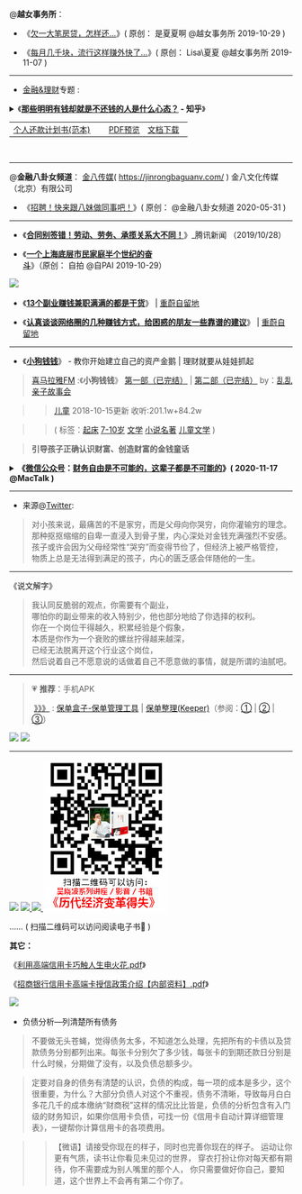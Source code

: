@**越女事务所**：

- 《[欠一大笔房贷，怎样还...](https://mp.weixin.qq.com/s/eRZZoceMfzJ3kqKrRiP_gw)》( 原创： 是夏夏啊 @越女事务所 2019-10-29 )

- 《[每月几千块，流行这样赚外快了...]( https://mp.weixin.qq.com/s/iDlCmo1couvIdgCGLnJASw)》( 原创： Lisa\夏夏 @越女事务所 2019-11-07 ) 

------------------------
- [金融&理财](https://github.com/taoste/Hello-World/blob/master/eBook/“财务自由”终极书单：从入门到进阶/)专题 :
<details>	 
    <summary>
    《<b><a href="https://github.com/taoste/Hello-World/tree/master/github">那些明明有钱却就是不还钱的人是什么心态？</a> - 知乎</b>》</br>
	    <table cellpadding="0" cellspacing="0">
       <tr> 
             <td><a href="https://share.choong.net/eBooks/金融&理财/个人还款计划书(范本)..pdf" title="个人还款计划书(范本)">个人还款计划书(范本)</a> </td> 
			 <td><img src="https://go.choong.net/images/cnBeta.png" height="15" width="15" />
            <a href="https://share.choong.net/eBooks/金融&理财/个人还款计划书(范本)..pdf" title="个人还款计划书(范本).pdf">PDF预览</a>
            </td>
             <td><a href="https://share.choong.net/eBooks/金融&理财/个人还款计划书(范本).doc" title="个人还款计划书(范本).doc">文档下载</a> &nbsp; </td>
      </tr> 
    </table>  </br>
     </summary> 
      总结一下借款不还的处理方法：</br></br> 
<blockquote>
     1、对于无赖，咱也不用讲什么道理；</br></br>
     2、对于朋友借款，我还是赞同 @<a href="https://www.zhihu.com/people/9ad1e527a252b168b03f5732b48d2914">还呗</a> 的方案，别碍着面子，写借条，这个作为第三种方式的证据；</br></br>
         如果没有借条或者借条不见了怎么办？没有的话当然是制造有啊，</br></br>
        其中一个办法就是，你找当事人写<b><font color="#FC1205">还款计划</font></b>，比如分6期还款，这就拿到了借条。</br></br>
     3、几千、上万甚至更高的金额，建议起诉，诉讼费用如下：</br></br>
    1）不超过1万元的，每件交纳50元；</br>
    2）超过1万元至10万元的部分，按2.5%交纳；</br>
    3）超过10万元至20万元的部分，按2%交纳；</br> </br>      
    </blockquote>
</details>

------------------------

 @**金融八卦女频道**：  [金八传媒](https://jinrongbaguanv.com/)( https://jinrongbaguanv.com/ ) 金八文化传媒（北京）有限公司
 
- 《[招聘！快来跟八妹做同事吧！](https://mp.weixin.qq.com/s/jdxh8YJH1LQ-8cI_LgmzZA)》( 原创： @金融八卦女频道 2020-05-31 ) 

------------------------

- 《[**合同别签错！劳动、劳务、承揽关系大不同！**](https://new.qq.com/rain/a/20191028A07NY400)》_腾讯新闻 （2019/10/28）

- 《[**一个上海底层市民家庭半个世纪的奋斗**](https://mp.weixin.qq.com/s/Pom0SzILDVFojGQlkVI-Tg)》（原创： 自拍 @自PAI 2019-10-29）

 <a href="https://www.zhihu.com/question/22316395/answer/268567820" title="如何用保险保障自己的一生？ - 知乎"><img src="https://pic1.zhimg.com/80/v2-28ecfaf993cf9ee05c43a370e939aa39_hd.jpg"/></a>
 
- 《[**13个副业赚钱兼职满满的都是干货**](https://www.cwhello.com/14450.html)》 | [重蔚自留地](https://www.cwhello.com/)

- 《[**认真谈谈网络圈的几种赚钱方式，给困惑的朋友一些靠谱的建议**](https://www.cwhello.com/14479.html)》 | [重蔚自留地](https://www.cwhello.com/)

---------------------------------------------

-  《[**小狗钱钱**](https://taoste.github.io/Hello-World/eBook/“财务自由”终极书单：从入门到进阶/小狗钱钱.pdf)》 - 教你开始建立自己的资产金鹅 | 理财就要从娃娃抓起

> [喜马拉雅FM](https://www.ximalaya.com/) :《**小狗钱钱**》 [第一部（已完结）](https://www.ximalaya.com/ertong/4705684/) | [第二部（已完结）](https://www.ximalaya.com/ertong/6129557/)  by：[乱乱亲子故事会](https://www.ximalaya.com/zhubo/20674107/)

>> [儿童](https://www.ximalaya.com/ertong/)  2018-10-15更新 收听:201.1w+84.2w

>> ( 标签：[起床](https://www.ximalaya.com/ertong/mr15t878/) [7-10岁](https://www.ximalaya.com/ertong/mr13t3003/) [文学](https://www.ximalaya.com/ertong/mr19t971/) [小说名著](https://www.ximalaya.com/ertong/ertongwenxue/mr160t2943/) [儿童文学](https://www.ximalaya.com/ertong/ertongwenxue/) )

> **引导孩子正确认识财富、创造财富的金钱童话**

<details>
    <summary>
    <b>《<a href="https://mp.weixin.qq.com/s/cpbrVydn0yX5L3hZLU4OUg">微信公众号</a>：<a href="https://github.com/taoste/Hello-World/blob/master/eBook/%E2%80%9C%E8%B4%A2%E5%8A%A1%E8%87%AA%E7%94%B1%E2%80%9D%E7%BB%88%E6%9E%81%E4%B9%A6%E5%8D%95%EF%BC%9A%E4%BB%8E%E5%85%A5%E9%97%A8%E5%88%B0%E8%BF%9B%E9%98%B6/%E8%B4%A2%E5%8A%A1%E8%87%AA%E7%94%B1%E6%98%AF%E4%B8%8D%E5%8F%AF%E8%83%BD%E7%9A%84%EF%BC%8C%E8%BF%99%E8%BE%88%E5%AD%90%E9%83%BD%E6%98%AF%E4%B8%8D%E5%8F%AF%E8%83%BD%E7%9A%84%E2%80%8B.md">财务自由是不可能的，这辈子都是不可能的</a>》( 2020-11-17 @MacTalk )</b>
     </summary> </br>
<blockquote><p>人的一生，约束我们的其实就8个字：<strong>生老病死，衣食住行。</strong></p>
<p>生死是硬约束，不能自由；衣、食、行的自由不算太贵，很容易得到。</p>
<p>财务自由最难解决的是3个字：<strong>住、老、病。</strong></p>
<p>为了解决这 3 大难题，有很多年轻人把希望寄托在了投资上，想走捷径。</p>
<p>但最后的结果往往不如人意，小到落空、亏损、大到破产，家庭破裂。</p>
<p>再退一步说，如果你真的想要投资，至少也要先做好「财务规划」。</p>
<p>不要忘了，<strong>你想要财务自由的出发点，是摆脱“衣食行，住老病”的约束。</strong></p>
------引用自《<a href="https://mp.weixin.qq.com/s/cpbrVydn0yX5L3hZLU4OUg">微信公众号</a>：<a href="https://github.com/taoste/Hello-World/blob/master/eBook/%E2%80%9C%E8%B4%A2%E5%8A%A1%E8%87%AA%E7%94%B1%E2%80%9D%E7%BB%88%E6%9E%81%E4%B9%A6%E5%8D%95%EF%BC%9A%E4%BB%8E%E5%85%A5%E9%97%A8%E5%88%B0%E8%BF%9B%E9%98%B6/%E8%B4%A2%E5%8A%A1%E8%87%AA%E7%94%B1%E6%98%AF%E4%B8%8D%E5%8F%AF%E8%83%BD%E7%9A%84%EF%BC%8C%E8%BF%99%E8%BE%88%E5%AD%90%E9%83%BD%E6%98%AF%E4%B8%8D%E5%8F%AF%E8%83%BD%E7%9A%84%E2%80%8B.md">财务自由是不可能的，这辈子都是不可能的</a>》</blockquote>
</details>

------------------------------------------------------------------

- 来源@[Twitter](https://twitter.com/0792z/status/1119953157705084929):

> 对小孩来说，最痛苦的不是家穷，而是父母向你哭穷，向你灌输穷的理念。<br>
> 那种抠抠缩缩的自卑一直浸入到骨子里，内心深处对金钱充满强烈不安感。<br>
> 孩子或许会因为父母经常性“哭穷”而变得节俭了，但经济上被严格管控，<br>
> 物质上总是无法得到满足的孩子，内心的匮乏感会伴随他的一生。

------------------------------------------------------------------

《说文解字》

> 我认同反脆弱的观点，你需要有个副业，<br>
> 哪怕你的副业带来的收入特别少，他也部分地给了你选择的权利。<br>
> 你在一个岗位干得越久，积累经验是个假象，<br>
> 本质是你作为一个衰败的螺丝拧得越来越深，<br>
> 已经无法脱离开这个行业这个岗位，<br>
> 然后说着自己不愿意说的话做着自己不愿意做的事情，就是所谓的油腻吧。

------------------------------------------------------------------


>  💗 **推荐**：手机APK <p>‎  <a href="https://github.com/taoste/Hello-World/tree/master/Tools/apk/%E4%BF%9D%E5%8D%95%E7%9B%92%E5%AD%90" title="保单盒子-@Github/Tools/apk">》》》</a> : <a href="https://apps.apple.com/cn/app/保单盒子-保单管理工具/id1409558062" title="App Store 上的“保单盒子-保单管理工具”">保单盒子-保单管理工具</a> | <a href="https://apps.apple.com/cn/app/保单整理-keeper/id1253280891" title="App Store 上的“保单整理(Keeper)”">保单整理(Keeper)</a>（参阅：<a href="https://zhuanlan.zhihu.com/p/52894089" title="【参考资料】保单盒子 : 第一次买重疾险如何买对不买错？ - 知乎">①</a> | <a href="http://www.sohu.com/a/273721301_793156" title="【参考资料】保单盒子：别让你的保险，白买了_管理">②</a> | <a href="http://m.china-insurance.com/cpinsur/20190510/5101.html" title="【参考资料】保单盒子|保单整理4+2法，让你的保单666_中国保险网--中国最早成立、国内最权威的、全方位为百姓提供服务的保险门户网站">③</a>）</p>

<p>
<a href="https://android.myapp.com/myapp/detail.htm?apkName=com.haodai.baodanhezi" title="【保单盒子】应用详情 - 腾讯应用宝官网">
 <img src="https://raw.githubusercontent.com/taoste/Hello-World/master/Tools/apk/%E4%BF%9D%E5%8D%95%E7%9B%92%E5%AD%90/ini-box-qrcode.png?raw=true"/></a>
<a href="https://android.myapp.com/myapp/detail.htm?apkName=com.skkj.policy" title="【保单整理】应用详情 - 腾讯应用宝官网">
 <img src="https://raw.githubusercontent.com/taoste/Hello-World/master/Tools/apk/%E4%BF%9D%E5%8D%95%E7%9B%92%E5%AD%90/in-box-qrcode.png?raw=true"/></a>
</p> 

------------------------
<p>
<img src="https://github.com/taoste/Hello-World/blob/master/eBook/%E2%80%9C%E8%B4%A2%E5%8A%A1%E8%87%AA%E7%94%B1%E2%80%9D%E7%BB%88%E6%9E%81%E4%B9%A6%E5%8D%95%EF%BC%9A%E4%BB%8E%E5%85%A5%E9%97%A8%E5%88%B0%E8%BF%9B%E9%98%B6/qrcode/0.png?raw=true"/>
<a href="https://raw.githubusercontent.com/taoste/Hello-World/master/eBook/%E2%80%9C%E8%B4%A2%E5%8A%A1%E8%87%AA%E7%94%B1%E2%80%9D%E7%BB%88%E6%9E%81%E4%B9%A6%E5%8D%95%EF%BC%9A%E4%BB%8E%E5%85%A5%E9%97%A8%E5%88%B0%E8%BF%9B%E9%98%B6/%E5%A4%A7%E4%BD%AC%E6%BC%94%E8%AE%B2%EF%BC%88%E5%AE%8C%E6%95%B4%E7%89%88%EF%BC%89.jpg" title="【图文】大佬演讲（完整版）.jpg">
<img src="https://github.com/taoste/Hello-World/blob/master/eBook/%E2%80%9C%E8%B4%A2%E5%8A%A1%E8%87%AA%E7%94%B1%E2%80%9D%E7%BB%88%E6%9E%81%E4%B9%A6%E5%8D%95%EF%BC%9A%E4%BB%8E%E5%85%A5%E9%97%A8%E5%88%B0%E8%BF%9B%E9%98%B6/qrcode/1.png?raw=true"/>
</a>

<a href="https://taoste.github.io/Hello-World/eBook/“财务自由”终极书单：从入门到进阶/小狗钱钱.pdf" title="【电子书】小狗钱钱.pdf">
<img src="https://github.com/taoste/Hello-World/blob/master/eBook/%E2%80%9C%E8%B4%A2%E5%8A%A1%E8%87%AA%E7%94%B1%E2%80%9D%E7%BB%88%E6%9E%81%E4%B9%A6%E5%8D%95%EF%BC%9A%E4%BB%8E%E5%85%A5%E9%97%A8%E5%88%B0%E8%BF%9B%E9%98%B6/qrcode/2.png?raw=true"/>
</a>

<a href="https://v.choong.net/wxb/" title="视频：吴晓波系列讲座《历代经济变革得失》">
<img src="https://github.com/taoste/Hello-World/blob/master/eBook/%E2%80%9C%E8%B4%A2%E5%8A%A1%E8%87%AA%E7%94%B1%E2%80%9D%E7%BB%88%E6%9E%81%E4%B9%A6%E5%8D%95%EF%BC%9A%E4%BB%8E%E5%85%A5%E9%97%A8%E5%88%B0%E8%BF%9B%E9%98%B6/qrcode/wxbpd-qrcode.jpg?raw=true"/>
</a>

</p>

 …… ( 扫描二维码可以访问阅读电子书📕  ) 
 
 
 **其它：**
 
  《[利用高端信用卡巧触人生电火花.pdf](https://taoste.github.io/Hello-World/eBook/“财务自由”终极书单：从入门到进阶/利用高端信用卡巧触人生电火花.pdf)》
 
 《[招商银行信用卡高端卡授信政策介绍【内部资料】.pdf](https://taoste.github.io/Hello-World/eBook/“财务自由”终极书单：从入门到进阶/招商银行信用卡高端卡授信政策介绍【内部资料】.pdf)》
 
 <a href="https://t66y.com/htm_data/7/1903/3469166.html" title="金融从业者教你如何还债 - 技術討論區 | 草榴社區 - t66y.com">
<img src="https://camo.githubusercontent.com/37bbc8aac162427d370bcc16fcd220764a898c26/687474703a2f2f6936372e74696e797069632e636f6d2f31316d63646a6e2e6a70673f7261773d74727565?raw=true"/>
</a>

- 负债分析—列清楚所有债务

> 不要做无头苍蝇，觉得债务太多，不知道怎么处理，先把所有的卡债以及贷款债务分别都列出来。每张卡分别欠了多少钱，每张卡的到期还款日分别是什么时候，分期做了没有，以及负债总额多少。

> 定要对自身的债务有清楚的认识，负债的构成，每一项的成本是多少，这个很重要，为什么？大部分负债人对这个不重视，债务不清晰，导致每月白白多花几千的成本缴纳“财商税”这样的情况比比皆是，负债的分析包含有入门级的财务知识，如果你信用卡负债，可找一份《信用卡自动计算详细管理表》，一键帮你计算信用卡的各项费用。

>> 【微语】请接受你现在的样子，同时也完善你现在的样子。
>> 运动让你更有气质，读书让你看见未见过的世界，
>> 穿衣打扮让你对每天都有期待，你不需要成为别人嘴里的那个人，
>> 你只需要做好你自己，要知道，这个世界上不会再有第二个你了。

